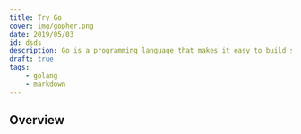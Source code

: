```yaml
---
title: Try Go
cover: img/gopher.png
date: 2019/05/03
id: dsds
description: Go is a programming language that makes it easy to build simple
draft: true
tags:
    - golang
    - markdown
---
```


## Overview
